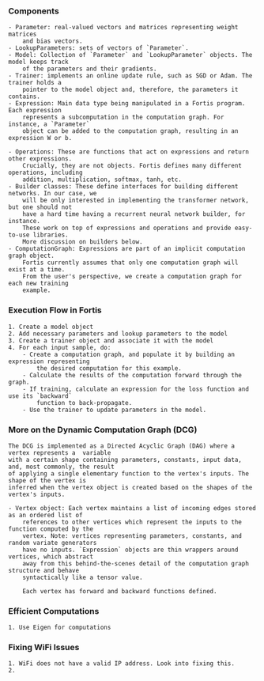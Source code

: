 

### Components 
    - Parameter: real-valued vectors and matrices representing weight matrices
        and bias vectors. 
    - LookupParameters: sets of vectors of `Parameter`. 
    - Model: Collection of `Parameter` and `LookupParameter` objects. The model keeps track 
        of the parameters and their gradients. 
    - Trainer: implements an online update rule, such as SGD or Adam. The trainer holds a 
        pointer to the model object and, therefore, the parameters it contains. 
    - Expression: Main data type being manipulated in a Fortis program. Each expression
        represents a subcomputation in the computation graph. For instance, a `Parameter` 
        object can be added to the computation graph, resulting in an expression W or b. 

    - Operations: These are functions that act on expressions and return other expressions. 
        Crucially, they are not objects. Fortis defines many different operations, including
        addition, multiplication, softmax, tanh, etc. 
    - Builder classes: These define interfaces for building different networks. In our case, we
        will be only interested in implementing the transformer network, but one should not 
        have a hard time having a recurrent neural network builder, for instance. 
        These work on top of expressions and operations and provide easy-to-use libraries. 
        More discussion on builders below. 
    - ComputationGraph: Expressions are part of an implicit computation graph object. 
        Fortis currently assumes that only one computation graph will exist at a time. 
        From the user's perspective, we create a computation graph for each new training 
        example. 

### Execution Flow in Fortis
    1. Create a model object 
    2. Add necessary parameters and lookup parameters to the model 
    3. Create a trainer object and associate it with the model 
    4. For each input sample, do:
        - Create a computation graph, and populate it by building an expression representing
            the desired computation for this example. 
        - Calculate the results of the computation forward through the graph. 
        - If training, calculate an expression for the loss function and use its `backward`
            function to back-propagate. 
        - Use the trainer to update parameters in the model. 

### More on the Dynamic Computation Graph (DCG)
    The DCG is implemented as a Directed Acyclic Graph (DAG) where a vertex represents a  variable
    with a certain shape containing parameters, constants, input data, and, most commonly, the result
    of applying a single elementary function to the vertex's inputs. The shape of the vertex is 
    inferred when the vertex object is created based on the shapes of the vertex's inputs. 

    - Vertex object: Each vertex maintains a list of incoming edges stored as an ordered list of 
        references to other vertices which represent the inputs to the function computed by the 
        vertex. Note: vertices representing parameters, constants, and random variate generators
        have no inputs. `Expression` objects are thin wrappers around vertices, which abstract 
        away from this behind-the-scenes detail of the computation graph structure and behave 
        syntactically like a tensor value. 

        Each vertex has forward and backward functions defined. 

### Efficient Computations
    1. Use Eigen for computations
    


### Fixing WiFi Issues
    1. WiFi does not have a valid IP address. Look into fixing this. 
    2. 



